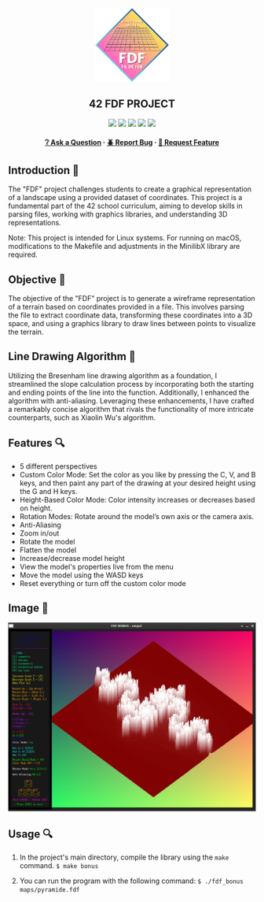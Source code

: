<div align="center">
  <img src="img/fdf.png" alt="Logo" width="150" height="150">
  <h2>42 FDF PROJECT</h2>
    <a href= https://github.com/emre-mr246/42-evaluation><img src="https://img.shields.io/badge/score-125%20%2F%20100-success?style=for-the-badge"/></a>
    <a href= https://github.com/emre-mr246/42-evaluation><img src="https://img.shields.io/badge/circle-2-magenta?style=for-the-badge"/></a>
    <a href= https://github.com/emre-mr246/42-evaluation><img src="https://img.shields.io/badge/42-Evaluation-red?style=for-the-badge"/></a>
    <a href= https://github.com/emre-mr246/42-evaluation><img src="https://img.shields.io/github/last-commit/emre-mr246/42_ring2_fdf?style=for-the-badge"/></a>
    <a href="https://42istanbul.com.tr/"><img src="https://img.shields.io/badge/42-ISTANBUL-white?style=for-the-badge"/></a>
   
<h4>
    <a href="https://github.com/emre-mr246/42_ring2_fdf/issues">❔ Ask a Question</a>
  <span> · </span>
    <a href="https://github.com/emre-mr246/42_ring2_fdf/issues">🪲 Report Bug</a>
  <span> · </span>
    <a href="https://github.com/emre-mr246/42_ring2_fdf/issues">💬 Request Feature</a>
</h4>
</div>

## Introduction 🚀

The "FDF" project challenges students to create a graphical representation of a landscape using a provided dataset of coordinates. This project is a fundamental part of the 42 school curriculum, aiming to develop skills in parsing files, working with graphics libraries, and understanding 3D representations.

Note: This project is intended for Linux systems. For running on macOS, modifications to the Makefile and adjustments in the MinilibX library are required.

## Objective 🎯

The objective of the "FDF" project is to generate a wireframe representation of a terrain based on coordinates provided in a file. This involves parsing the file to extract coordinate data, transforming these coordinates into a 3D space, and using a graphics library to draw lines between points to visualize the terrain.

## Line Drawing Algorithm 🧠

Utilizing the Bresenham line drawing algorithm as a foundation, I streamlined the slope calculation process by incorporating both the starting and ending points of the line into the function. Additionally, I enhanced the algorithm with anti-aliasing. Leveraging these enhancements, I have crafted a remarkably concise algorithm that rivals the functionality of more intricate counterparts, such as Xiaolin Wu's algorithm.

## Features 🔍
- 5 different perspectives
- Custom Color Mode: Set the color as you like by pressing the C, V, and B keys, and then paint any part of the drawing at your desired height using the G and H keys.
- Height-Based Color Mode: Color intensity increases or decreases based on height.
- Rotation Modes: Rotate around the model’s own axis or the camera axis.
- Anti-Aliasing
- Zoom in/out
- Rotate the model
- Flatten the model
- Increase/decrease model height
- View the model's properties live from the menu
- Move the model using the WASD keys
- Reset everything or turn off the custom color mode

## Image 📸

![](img/julia.png)

## Usage 🔍

1. In the project's main directory, compile the library using the `make` command.
   `$ make bonus` 

2. You can run the program with the following command:
   `$ ./fdf_bonus maps/pyramide.fdf` 
    
